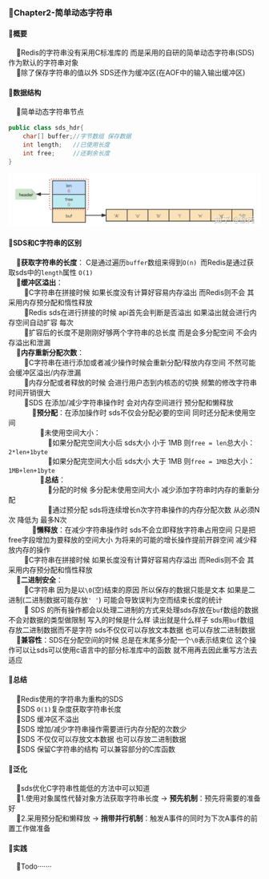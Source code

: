 ### 📌Chapter2-简单动态字符串
#### 🔻概要
        🔸Redis的字符串没有采用C标准库的 而是采用的自研的简单动态字符串(SDS)作为默认的字符串对象
        
        🔸除了保存字符串的值以外 SDS还作为缓冲区(在AOF中的输入输出缓冲区)

#### 🔻数据结构
     
🔸简单动态字符串节点
```java
public class sds_hdr{
    char[] buffer;//字节数组 保存数据
    int length;   //已使用长度
    int free;     //还剩余长度
}
```
![List](asset/sds.png)

#### 🔻SDS和C字符串的区别
  
  🔸**获取字符串的长度**： C是通过遍历`buffer`数组来得到`O(n) `而Redis是通过获取sds中的`length`属性 `O(1)` 
   
    🔸**缓冲区溢出**：
     
        🔹C字符串在拼接时候 如果长度没有计算好容易内存溢出 而Redis则不会 其采用内存预分配和惰性释放
     
        🔹Redis sds在进行拼接的时候 api首先会判断是否溢出 如果溢出就会进行内存空间自动扩容 每次
     
        🔹扩容后的长度不是刚刚好够两个字符串的总长度 而是会多分配空间 不会内存溢出和泄漏
   
    🔸**内存重新分配次数**：
     
        🔹C字符串在进行添加或者减少操作时候会重新分配/释放内存空间 不然可能会缓冲区溢出/内存泄漏
     
        🔹内存分配或者释放的时候 会进行用户态到内核态的切换 频繁的修改字符串 时间开销很大
     
        🔹SDS 在添加/减少字符串操作时 会对内存空间进行 预分配和懒释放
     
            🔺**预分配**：在添加操作时 sds不仅会分配必要的空间 同时还分配未使用空间
     
                🔸未使用空间大小：
     
                     🔹如果分配完空间大小后 sds大小 小于 1MB 则`free = len`总大小：`2*len+1byte`
     
                     🔹如果分配完空间大小后 sds大小 大于 1MB 则`free = 1MB`总大小：`1MB+len+1byte`
     
                🔸**总结**：
     
                     🔹分配的时候 多分配未使用空间大小 减少添加字符串时内存的重新分配
     
                     🔹通过预分配 sds将连续增长n次字符串操作的内存分配次数 从必须N次 降低为 最多N次
     
            🔺**懒释放**：在减少字符串操作时 sds不会立即释放字符串占用空间 只是把free字段增加为要释放的空间大小 为将来的可能的增长操作提前开辟空间 减少释放内存的操作
     
        🔹C字符串在拼接时候 如果长度没有计算好容易内存溢出 而Redis则不会 其采用内存预分配和惰性释放
   
    🔸**二进制安全**：
     
        🔹C字符串 因为是以`\0`(空)结束的原因 所以保存的数据只能是文本 如果是二进制(二进制数据可能存放`' '`) 可能会导致误判为空而结束长度的统计 
     
        🔹 SDS 的所有操作都会以处理二进制的方式来处理sds存放在`buf`数组的数据 不会对数据的类型做限制 写入的时候是什么样 读出就是什么样子 sds用`buf`数组存放二进制数据而不是字符 sds不仅仅可以存放文本数据 也可以存放二进制数据
   
    🔸**兼容性**：SDS在分配空间的时候 总是在末尾多分配一个`\0`表示结束位 这个操作可以让sds可以使用c语言中的部分标准库中的函数 就不用再去因此重写方法去适应

#### 🔻总结
  
  🔸Redis使用的字符串为重构的SDS
   
    🔸SDS `O(1)`复杂度获取字符串长度
   
    🔸SDS 缓冲区不溢出
   
    🔸SDS 增加/减少字符串操作需要进行内存分配的次数少
   
    🔸SDS 不仅仅可以存放文本数据 也可以存放二进制数据
   
    🔸SDS 保留C字符串的结构 可以兼容部分的C库函数
#### 🔻泛化
    🔸sds优化C字符串性能低的方法中可以知道
   
    🔸1.使用对象属性代替对象方法获取字符串长度 -> **预先机制**：预先将需要的准备好
   
    🔸2.采用预分配和懒释放 -> **捎带并行机制**：触发A事件的同时为下次A事件的前置工作做准备
#### 🔻实践
  
  🔸Todo·······